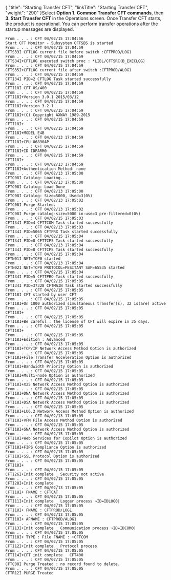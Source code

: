 {
    "title": "Starting Transfer CFT",
    "linkTitle": "Starting Transfer CFT",
    "weight": "290"
}Select **Option **1.**** **Common Transfer CFT commands**, then **3. Start Transfer CFT** in the Operations screen. Once Transfer CFT starts, the product is operational. You can perform transfer operations after the startup messages are displayed.



    From . . . : CFT 04/02/15 17:04:56
    Start CFT Monitor - Subsystem CFTSBS is started
    From . . . : CFT 04/02/15 17:04:59
    CFTS33I CFTLOG current file before switch :CFTPROD/LOG1
    From . . . : CFT 04/02/15 17:04:59
    CFTS34I+CFTLOG executed switch proc : *LIBL/CFTSRC(B_EXECLOG)
    From . . . : CFT 04/02/15 17:04:59
    CFTS35I+CFTLOG current file after switch :CFTPROD/ALOG1
    From . . . : CFT 04/02/15 17:04:59
    CFTI34I PID=2 CFTLOG Task started successfully
    From . . . : CFT 04/02/15 17:04:59
    CFTI18I CFT OS/400
    From . . . : CFT 04/02/15 17:04:59
    CFTI18I+Version 3.0.1 2015/03/12
    From . . . : CFT 04/02/15 17:04:59
    CFTI18I+Version 3.2.1
    From . . . : CFT 04/02/15 17:04:59
    CFTI18I+(C) Copyright AXWAY 1989-2015
    From . . . : CFT 04/02/15 17:04:59
    CFTI18I+
    From . . . : CFT 04/02/15 17:04:59
    CFTI18I+MODEL E4B
    From . . . : CFT 04/02/13 17:04:59
    CFTI18I+CPU 06890AP
    From . . . : CFT 04/02/15 17:04:59
    CFTI18I+ID IDPARM0
    From . . . : CFT 04/02/15 17:04:59
    CFTI18I+
    From . . . : CFT 04/02/13 17:04:59
    CFTI18I+Authentication Method: none
    From . . . : CFT 04/02/13 17:05:00
    CFTC08I Catalog: Loading...
    From . . . : CFT 04/02/13 17:05:00
    CFTC08I Catalog: Load Done
    From . . . : CFT 04/02/13 17:05:00
    CFTC08I Catalog: Size=5000, Used=3(0%)
    From . . . : CFT 04/02/13 17:05:02
    CFTC08I Purge Started.
    From . . . : CFT 04/02/13 17:05:02
    CFTC08I Purge catalog-size=5000 in-use=3 pre-filtered=0(0%)
    From . . . : CFT 04/02/15 17:05:03
    CFTI34I PID=4 CFTTCOM Task started successfully
    From . . . : CFT 04/02/13 17:05:03
    CFTI34I PID=5065 CFTPRX Task started successfully
    From . . . : CFT 04/02/15 17:05:04
    CFTI34I PID=8 CFTTCPS Task started successfully
    From . . . : CFT 04/02/13 17:05:04
    CFTI34I PID=0 CFTTCPS Task started successfully
    From . . . : CFT 04/02/15 17:05:04
    CFTN01I NET=TCP0 started
    From . . . : CFT 04/02/13 17:05:04
    CFTN02I NET=TCP0 PROTOCOL=PESITANY SAP=65535 started
    From . . . : CFT 04/02/15 17:05:04
    CFTI34I PID=5 CFTTPRO Task started successfully
    From . . . : CFT 04/02/15 17:05:05
    CFTI34I PID=37328 CFTMAIN Task started successfully
    From . . . : CFT 04/02/15 17:05:05
    CFTI18I CFT started by user CFT
    From . . . : CFT 04/02/15 17:05:05
    CFTI18I+On 1000 authorized simultaneous transfer(s), 32 is(are) active
    From . . . : CFT 04/02/15 17:05:05
    CFTI18I+
    From . . . : CFT 04/02/15 17:05:05
    CFTI18I+Be careful : the license of CFT will expire in 35 days.
    From . . . : CFT 04/02/15 17:05:05
    CFTI18I+
    From . . . : CFT 04/02/15 17:05:05
    CFTI18I+Edition : Advanced
    From . . . : CFT 04/02/13 17:05:05
    CFTI18I+TCP/IP Network Access Method Option is authorized
    From . . . : CFT 04/02/15 17:05:05
    CFTI18I+File Transfer Acceleration Option is authorized
    From . . . : CFT 04/02/15 17:05:05
    CFTI18I+Bandwidth Priority Option is authorized
    From . . . : CFT 04/02/15 17:05:05
    CFTI18I+Multi-node Option is authorized
    From . . . : CFT 04/02/15 17:05:05
    CFTI18I+X25 Network Access Method Option is authorized
    From . . . : CFT 04/02/15 17:05:05
    CFTI18I+DNA Network Access Method Option is authorized
    From . . . : CFT 04/02/15 17:05:05
    CFTI18I+DSA Network Access Method Option is authorized
    From . . . : CFT 04/02/15 17:05:05
    CFTI18I+LU6.2 Network Access Method Option is authorized
    From . . . : CFT 04/02/13 17:05:05
    CFTI18I+VFM File Access Method Option is authorized
    From . . . : CFT 04/02/15 17:05:05
    CFTI18I+SNA Network Access Method Option is authorized
    From . . . : CFT 04/02/15 17:05:05
    CFTI18I+Web Services for Copilot Option is authorized
    From . . . : CFT 04/02/15 17:05:05
    CFTI18I+FIPS Compliance Option is authorized
    From . . . : CFT 04/02/15 17:05:05
    CFTI18I+SSL Protocol Option is authorized
    From . . . : CFT 04/02/15 17:05:05
    CFTI18I+
    From . . . : CFT 04/02/15 17:05:05
    CFTI26I+Init complete _ Security not active
    From . . . : CFT 04/02/15 17:05:05
    CFTI28I+Init complete _
    From . . . : CFT 04/02/13 17:05:05
    CFTI18I+ FNAME : CFTCAT
    From . . . : CFT 04/02/15 17:05:05
    CFTI11I+Init complete _ Logger process ¬ID=IDLOG0|
    From . . . : CFT 04/02/15 17:05:05
    CFTI18I+ FNAME : CFTPROD/LOG1
    From . . . : CFT 04/02/13 17:05:05
    CFTI18I+ AFNAME : CFTPROD/ALOG1
    From . . . : CFT 04/02/15 17:05:05
    CFTI13I+Init complete _ Communication process ¬ID=IDCOM0|
    From . . . : CFT 04/02/15 17:05:05
    CFTI18I+ TYPE : File FNAME : +CFTCOM
    From . . . : CFT 04/02/15 17:05:05
    CFTI12I+Init complete _ Protocol process
    From . . . : CFT 04/02/15 17:05:05
    CFTI14I+CFT init complete _ CFT400
    From . . . : CFT 04/02/15 17:05:05
    CFTC08I Purge Treated : no record found to delete.
    From . . . : CFT 04/02/15 17:05:05
    CFTR12I PURGE Treated
